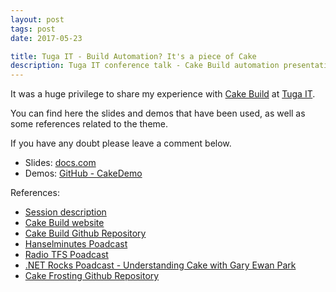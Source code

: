 ```yaml
---
layout: post
tags: post
date: 2017-05-23

title: Tuga IT - Build Automation? It's a piece of Cake
description: Tuga IT conference talk - Cake Build automation presentation with slides, demos, references, and practical build examples.
---
```


It was a huge privilege to share my experience with [Cake Build](http://cakebuild.net) at [Tuga IT](http://tugait.pt/2017/).

You can find here the slides and demos that have been used, as well as some references related to the theme.

If you have any doubt please leave a comment below.

- Slides: [docs.com](https://docs.com/gsferreira/7912/build-automation-its-a-piece-of-cake)
- Demos: [GitHub - CakeDemo](https://github.com/gsferreira/cakedemo)

References:

- [Session description](http://tugait.pt/2017/sessions/build-automation-its-a-piece-of-cake/)
- [Cake Build website](http://cakebuild.net/)
- [Cake Build Github Repository](https://github.com/cake-build/cake)
- [Hanselminutes Poadcast](https://hanselminutes.com/548/cake-build-a-c-make-cross-platform-build-automation-system-with-patrik-svensson)
- [Radio TFS Poadcast](http://radiotfs.com/Show/126/CakeByDevsForDevs)
- [.NET Rocks Poadcast - Understanding Cake with Gary Ewan Park](https://www.dotnetrocks.com/?show=1321)
- [Cake Frosting Github Repository](https://github.com/cake-build/frosting)
